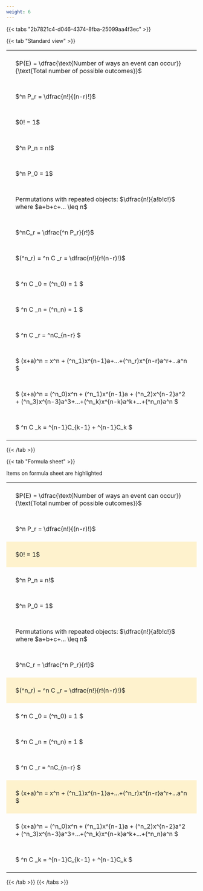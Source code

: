 ```yaml
---
weight: 6
---
```


{{< tabs "2b7821c4-d046-4374-8fba-25099aa4f3ec" >}}

{{< tab "Standard view" >}}

<style type="text/css">
#T_9919c th.col_heading {
  text-align: left;
  font-size: 1em;
}
#T_9919c td {
  text-align: left;
  font-size: 1em;
  padding: 1.5em;
}
</style>
<table id="T_9919c">
  <thead>
  </thead>
  <tbody>
    <tr>
      <td id="T_9919c_row0_col0" class="data row0 col0" >$P(E) = \dfrac{\text{Number of ways an event can occur}}{\text{Total number of possible outcomes}}$</td>
    </tr>
    <tr>
      <td id="T_9919c_row1_col0" class="data row1 col0" >$^n P_r = \dfrac{n!}{(n-r)!}$</td>
    </tr>
    <tr>
      <td id="T_9919c_row2_col0" class="data row2 col0" >$0! = 1$</td>
    </tr>
    <tr>
      <td id="T_9919c_row3_col0" class="data row3 col0" >$^n P_n = n!$</td>
    </tr>
    <tr>
      <td id="T_9919c_row4_col0" class="data row4 col0" >$^n P_0 = 1$</td>
    </tr>
    <tr>
      <td id="T_9919c_row5_col0" class="data row5 col0" >Permutations with repeated objects: $\dfrac{n!}{a!b!c!}$ where $a+b+c+... \leq n$</td>
    </tr>
    <tr>
      <td id="T_9919c_row6_col0" class="data row6 col0" >$^nC_r = \dfrac{^n P_r}{r!}$</td>
    </tr>
    <tr>
      <td id="T_9919c_row7_col0" class="data row7 col0" >$(^n_r) = ^n C _r = \dfrac{n!}{r!(n-r)!}$</td>
    </tr>
    <tr>
      <td id="T_9919c_row8_col0" class="data row8 col0" >$ ^n C _0 = (^n_0) = 1 $</td>
    </tr>
    <tr>
      <td id="T_9919c_row9_col0" class="data row9 col0" >$ ^n C _n = (^n_n) = 1 $</td>
    </tr>
    <tr>
      <td id="T_9919c_row10_col0" class="data row10 col0" >$ ^n C _r = ^nC_{n-r} $</td>
    </tr>
    <tr>
      <td id="T_9919c_row11_col0" class="data row11 col0" >$ (x+a)^n = x^n + (^n_1)x^{n-1}a+...+(^n_r)x^{n-r}a^r+...a^n    $</td>
    </tr>
    <tr>
      <td id="T_9919c_row12_col0" class="data row12 col0" >$ (x+a)^n = (^n_0)x^n + (^n_1)x^{n-1}a + (^n_2)x^{n-2}a^2 + (^n_3)x^{n-3}a^3+...+(^n_k)x^{n-k}a^k+...+(^n_n)a^n $</td>
    </tr>
    <tr>
      <td id="T_9919c_row13_col0" class="data row13 col0" >$ ^n C _k = ^{n-1}C_{k-1} + ^{n-1}C_k $</td>
    </tr>
  </tbody>
</table>
{{< /tab >}}

{{< tab "Formula sheet" >}}

Items on formula sheet are highlighted 
<br>
<style type="text/css">
#T_90ccf th.col_heading {
  text-align: left;
  font-size: 1em;
}
#T_90ccf td {
  text-align: left;
  font-size: 1em;
  padding: 1.5em;
}
#T_90ccf_row0_col0, #T_90ccf_row1_col0, #T_90ccf_row3_col0, #T_90ccf_row4_col0, #T_90ccf_row5_col0, #T_90ccf_row6_col0, #T_90ccf_row8_col0, #T_90ccf_row9_col0, #T_90ccf_row10_col0, #T_90ccf_row12_col0, #T_90ccf_row13_col0 {
  background-color: rgba(0,0,0,0);
}
#T_90ccf_row2_col0, #T_90ccf_row7_col0, #T_90ccf_row11_col0 {
  background-color: rgba(255,194,10, 0.2);
}
</style>
<table id="T_90ccf">
  <thead>
  </thead>
  <tbody>
    <tr>
      <td id="T_90ccf_row0_col0" class="data row0 col0" >$P(E) = \dfrac{\text{Number of ways an event can occur}}{\text{Total number of possible outcomes}}$</td>
    </tr>
    <tr>
      <td id="T_90ccf_row1_col0" class="data row1 col0" >$^n P_r = \dfrac{n!}{(n-r)!}$</td>
    </tr>
    <tr>
      <td id="T_90ccf_row2_col0" class="data row2 col0" >$0! = 1$</td>
    </tr>
    <tr>
      <td id="T_90ccf_row3_col0" class="data row3 col0" >$^n P_n = n!$</td>
    </tr>
    <tr>
      <td id="T_90ccf_row4_col0" class="data row4 col0" >$^n P_0 = 1$</td>
    </tr>
    <tr>
      <td id="T_90ccf_row5_col0" class="data row5 col0" >Permutations with repeated objects: $\dfrac{n!}{a!b!c!}$ where $a+b+c+... \leq n$</td>
    </tr>
    <tr>
      <td id="T_90ccf_row6_col0" class="data row6 col0" >$^nC_r = \dfrac{^n P_r}{r!}$</td>
    </tr>
    <tr>
      <td id="T_90ccf_row7_col0" class="data row7 col0" >$(^n_r) = ^n C _r = \dfrac{n!}{r!(n-r)!}$</td>
    </tr>
    <tr>
      <td id="T_90ccf_row8_col0" class="data row8 col0" >$ ^n C _0 = (^n_0) = 1 $</td>
    </tr>
    <tr>
      <td id="T_90ccf_row9_col0" class="data row9 col0" >$ ^n C _n = (^n_n) = 1 $</td>
    </tr>
    <tr>
      <td id="T_90ccf_row10_col0" class="data row10 col0" >$ ^n C _r = ^nC_{n-r} $</td>
    </tr>
    <tr>
      <td id="T_90ccf_row11_col0" class="data row11 col0" >$ (x+a)^n = x^n + (^n_1)x^{n-1}a+...+(^n_r)x^{n-r}a^r+...a^n    $</td>
    </tr>
    <tr>
      <td id="T_90ccf_row12_col0" class="data row12 col0" >$ (x+a)^n = (^n_0)x^n + (^n_1)x^{n-1}a + (^n_2)x^{n-2}a^2 + (^n_3)x^{n-3}a^3+...+(^n_k)x^{n-k}a^k+...+(^n_n)a^n $</td>
    </tr>
    <tr>
      <td id="T_90ccf_row13_col0" class="data row13 col0" >$ ^n C _k = ^{n-1}C_{k-1} + ^{n-1}C_k $</td>
    </tr>
  </tbody>
</table>
{{< /tab >}}
{{< /tabs >}}